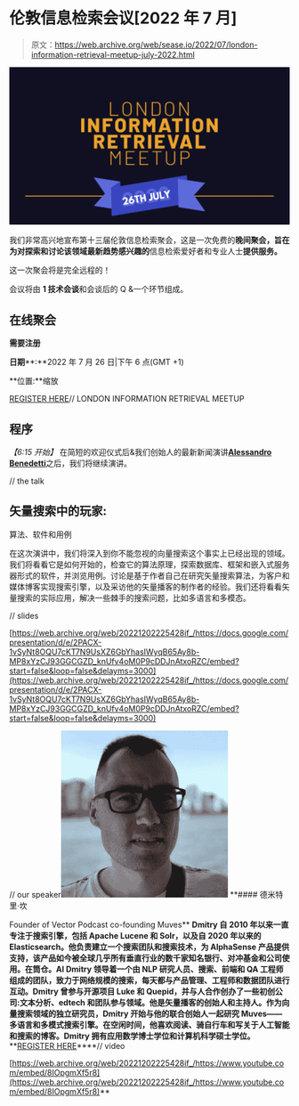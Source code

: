 # 伦敦信息检索会议[2022 年 7 月]

> 原文：<https://web.archive.org/web/sease.io/2022/07/london-information-retrieval-meetup-july-2022.html>

![](img/ba80ba27a7000c1d85e054ca4ffde94c.png)

我们非常高兴地宣布第十三届伦敦信息检索聚会，这是一次免费的**晚间聚会，旨在为对探索和讨论该领域最新趋势感兴趣的**信息检索爱好者和专业人士**提供服务。**

这一次聚会将是完全远程的！

会议将由 **1 技术会谈**和会谈后的 Q &一个环节组成。

## **在线聚会**

**需要注册**

**日期****:**2022 年 7 月 26 日|下午 6 点(GMT +1)

**位置:**缩放

[REGISTER HERE](https://web.archive.org/web/20221202225428/https://www.meetup.com/london-information-retrieval-meetup-group/events/287183033/?utm_medium=referral&utm_campaign=share-btn_savedevents_share_modal&utm_source=link)// LONDON INFORMATION RETRIEVAL MEETUP

## 程序

*【6:15 开始】*
在简短的欢迎仪式后&我们创始人的最新新闻演讲[**Alessandro Benedetti**](https://web.archive.org/web/20221202225428/https://sease.io/alessandro-benedetti)之后，我们将继续演讲。

// the talk

## 矢量搜索中的玩家:
算法、软件和用例

在这次演讲中，我们将深入到你不能忽视的向量搜索这个事实上已经出现的领域。我们将看看它是如何开始的，检查它的算法原理，探索数据库、框架和嵌入式服务器形式的软件，并浏览用例。讨论是基于作者自己在研究矢量搜索算法，为客户和媒体博客实现搜索引擎，以及采访他的矢量播客的制作者的经验。我们还将看看矢量搜索的实际应用，解决一些棘手的搜索问题，比如多语言和多模态。

// slides

[https://web.archive.org/web/20221202225428if_/https://docs.google.com/presentation/d/e/2PACX-1vSyNt8OQU7cKT7N9UsXZ6GbYhasIWyqB65Ay8b-MP8xYzCJ93GGCGZD_knUfv4oM0P9cDDJnAtxoRZC/embed?start=false&loop=false&delayms=3000](https://web.archive.org/web/20221202225428if_/https://docs.google.com/presentation/d/e/2PACX-1vSyNt8OQU7cKT7N9UsXZ6GbYhasIWyqB65Ay8b-MP8xYzCJ93GGCGZD_knUfv4oM0P9cDDJnAtxoRZC/embed?start=false&loop=false&delayms=3000)

// our speaker![](img/485c8d50eb08ef0c868cdb0a603f00e8.png)[](https://web.archive.org/web/20221202225428/https://twitter.com/DmitryKan)*[](https://web.archive.org/web/20221202225428/https://linkedin.com/in/dmitrykan)* **#### 德米特里·坎

Founder of Vector Podcast
co-founding Muves** **Dmitry 自 2010 年以来一直专注于搜索引擎，包括 Apache Lucene 和 Solr，以及自 2020 年以来的 Elasticsearch。他负责建立一个搜索团队和搜索技术，为 AlphaSense 产品提供支持，该产品如今被全球几乎所有垂直行业的数千家知名银行、对冲基金和公司使用。在筒仓。AI Dmitry 领导着一个由 NLP 研究人员、搜索、前端和 QA 工程师组成的团队，致力于网络规模的搜索，每天都与产品管理、工程师和数据团队进行互动。Dmitry 曾参与开源项目 Luke 和 Quepid，并与人合作创办了一些初创公司:文本分析、edtech 和团队参与领域。他是矢量播客的创始人和主持人。作为向量搜索领域的独立研究员，Dmitry 开始与他的联合创始人一起研究 Muves——多语言和多模式搜索引擎。在空闲时间，他喜欢阅读、骑自行车和写关于人工智能和搜索的博客。Dmitry 拥有应用数学博士学位和计算机科学硕士学位。** **[REGISTER HERE](https://web.archive.org/web/20221202225428/https://www.meetup.com/london-information-retrieval-meetup-group/events/287183033/?utm_medium=referral&utm_campaign=share-btn_savedevents_share_modal&utm_source=link)****// video

[https://web.archive.org/web/20221202225428if_/https://www.youtube.com/embed/8IOpgmXf5r8](https://web.archive.org/web/20221202225428if_/https://www.youtube.com/embed/8IOpgmXf5r8)**